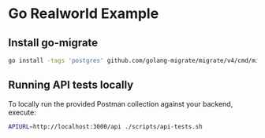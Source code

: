 # Go Realworld Example

## Install go-migrate

```bash
go install -tags 'postgres' github.com/golang-migrate/migrate/v4/cmd/migrate@latest
```

## Running API tests locally

To locally run the provided Postman collection against your backend, execute:

```bash
APIURL=http://localhost:3000/api ./scripts/api-tests.sh
```
